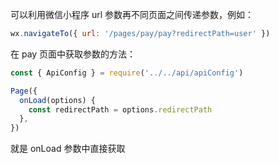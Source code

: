 可以利用微信小程序 url 参数再不同页面之间传递参数，例如：

```js
wx.navigateTo({ url: '/pages/pay/pay?redirectPath=user' })
```

在 pay 页面中获取参数的方法：

```js
const { ApiConfig } = require('../../api/apiConfig')

Page({
  onLoad(options) {
    const redirectPath = options.redirectPath
  },
})
```

就是 onLoad 参数中直接获取
